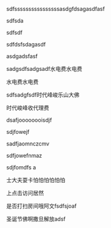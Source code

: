 sdfssssssssssssssssasdgfdsagasdfasf

sdfsda

sdfsdf

sdfdsfsdagasdf

asdgadsfasf

sadgsdfsadgsadf水电费水电费

水电费水电费

sdfsadgfsdf时代峰峻乐山大佛

时代峻峰收代理费

dsafjoooooooisdjf

sdjfowejf

sadfjaomnczcmv 

sdfjowefnmaz 

sdjfomdfs a

士大夫耍卡怕怕怕怕怕怕

上点击访问居然

是否打扫房间哦阿文fsdfsjoaf

圣诞节佛啊撒旦解放adsf


